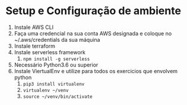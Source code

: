 # Setup e Configuração de ambiente

1. Instale AWS CLI
2. Faça uma credencial na sua conta AWS designada e coloque no ~/.aws/credentials da sua máquina
3. Instale terraform
4. Instale serverless framework
   1. `npm install -g serverless`
5. Necessário Python3.6 ou superior
6. Instale ViertualEnv e utilize para todos os exercicios que envolvem python
   1. `pip3 install virtualenv`
   2. `virtualenv ~/venv`
   3. `source ~/venv/bin/activate`